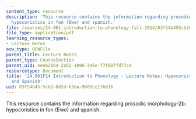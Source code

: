 ```yaml
---
content_type: resource
description: 'This resource contains the information regarding prosodic morphology-2b:
  hypocoristics in fon (Ewe) and spanish.'
file: /courses/24-961-introduction-to-phonology-fall-2014/83f54b455cb20d2d65ba9b89cc1fb816_MIT24_961F14_Lecture27b.pdf
file_type: application/pdf
learning_resource_types:
- Lecture Notes
ocw_type: OCWFile
parent_title: Lecture Notes
parent_type: CourseSection
parent_uid: eeeb2664-2a52-1096-345e-f7f687fd77c4
resourcetype: Document
title: '24.961F14 Introduction to Phonology - Lecture Notes: Hypocoristics in Fon
  and Spanish'
uid: 83f54b45-5cb2-0d2d-65ba-9b89cc1fb816
---
```

This resource contains the information regarding prosodic morphology-2b: hypocoristics in fon (Ewe) and spanish.

